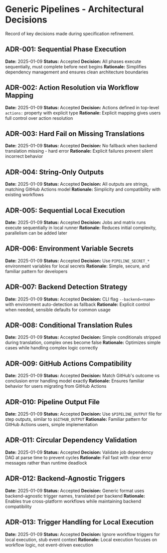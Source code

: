 # Generic Pipelines - Architectural Decisions

Record of key decisions made during specification refinement.

## ADR-001: Sequential Phase Execution
**Date:** 2025-01-09
**Status:** Accepted
**Decision:** All phases execute sequentially, must complete before next begins
**Rationale:** Simplifies dependency management and ensures clean architecture boundaries

## ADR-002: Action Resolution via Workflow Mapping
**Date:** 2025-01-09
**Status:** Accepted
**Decision:** Actions defined in top-level `actions:` property with explicit type
**Rationale:** Explicit mapping gives users full control over action resolution

## ADR-003: Hard Fail on Missing Translations
**Date:** 2025-01-09
**Status:** Accepted
**Decision:** No fallback when backend translation missing - hard error
**Rationale:** Explicit failures prevent silent incorrect behavior

## ADR-004: String-Only Outputs
**Date:** 2025-01-09
**Status:** Accepted
**Decision:** All outputs are strings, matching GitHub Actions model
**Rationale:** Simplicity and compatibility with existing workflows

## ADR-005: Sequential Local Execution
**Date:** 2025-01-09
**Status:** Accepted
**Decision:** Jobs and matrix runs execute sequentially in local runner
**Rationale:** Reduces initial complexity, parallelism can be added later

## ADR-006: Environment Variable Secrets
**Date:** 2025-01-09
**Status:** Accepted
**Decision:** Use `PIPELINE_SECRET_*` environment variables for local secrets
**Rationale:** Simple, secure, and familiar pattern for developers

## ADR-007: Backend Detection Strategy
**Date:** 2025-01-09
**Status:** Accepted
**Decision:** CLI flag `--backend=<name>` with environment auto-detection as fallback
**Rationale:** Explicit control when needed, sensible defaults for common usage

## ADR-008: Conditional Translation Rules
**Date:** 2025-01-09
**Status:** Accepted
**Decision:** Simple conditionals stripped during translation, complex ones become false
**Rationale:** Optimizes simple cases while handling complex logic correctly

## ADR-009: GitHub Actions Compatibility
**Date:** 2025-01-09
**Status:** Accepted
**Decision:** Match GitHub's outcome vs conclusion error handling model exactly
**Rationale:** Ensures familiar behavior for users migrating from GitHub Actions

## ADR-010: Pipeline Output File
**Date:** 2025-01-09
**Status:** Accepted
**Decision:** Use `$PIPELINE_OUTPUT` file for step outputs, similar to `$GITHUB_OUTPUT`
**Rationale:** Familiar pattern for GitHub Actions users, simple implementation

## ADR-011: Circular Dependency Validation
**Date:** 2025-01-09
**Status:** Accepted
**Decision:** Validate job dependency DAG at parse time to prevent cycles
**Rationale:** Fail fast with clear error messages rather than runtime deadlock

## ADR-012: Backend-Agnostic Triggers
**Date:** 2025-01-09
**Status:** Accepted
**Decision:** Generic format uses backend-agnostic trigger names, translated per backend
**Rationale:** Enables true cross-platform workflows while maintaining backend compatibility

## ADR-013: Trigger Handling for Local Execution
**Date:** 2025-01-09
**Status:** Accepted
**Decision:** Ignore workflow triggers for local execution, stub event context
**Rationale:** Local execution focuses on workflow logic, not event-driven execution
